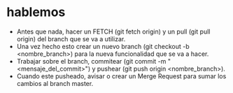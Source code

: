 # hablemos

- Antes que nada, hacer un FETCH (git fetch origin) y un pull (git pull origin) del branch que se va a utilizar.
- Una vez hecho esto crear un nuevo branch (git checkout -b <nombre_branch>) para la nueva funcionalidad que se va a hacer.
- Trabajar sobre el branch, commitear (git commit -m "<mensaje_del_commit>") y pushear (git push origin <nombre_branch>).
- Cuando este pusheado, avisar o crear un Merge Request para sumar los cambios al branch master.